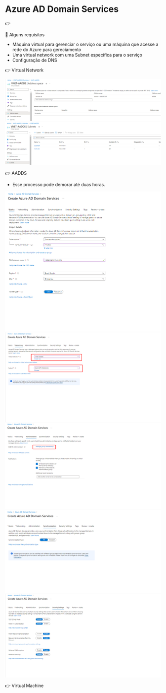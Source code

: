 # Azure AD Domain Services
👉 

🔖 Alguns requisítos
* Máquina virtual para gerenciar o serviço ou uma máquina que acesse a rede do Azure para gereciamento
* Uma virtual network com uma Subnet específica para o serviço
* Configuração de DNS

👉 Virtual Network

![aadds03](images/aadds03.png)
![aadds04](images/aadds04.png)


👉 AADDS
 * Esse processo pode demorar até duas horas.
  
![aadds05](images/aadds05.png)
![aadds06](images/aadds06.png)
![aadds07](images/aadds07.png)
![aadds08](images/aadds08.png)
![aadds09](images/aadds09.png)

👉 Virtual Machine